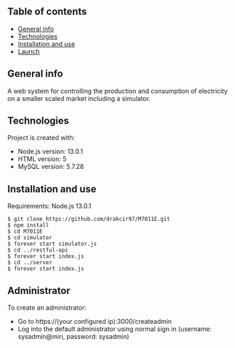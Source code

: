 ## Table of contents
* [General info](#general-info)
* [Technologies](#technologies)
* [Installation and use](#setup)
* [Launch](#launch)

## General info
A web system for controlling the production and consumption of electricity on a smaller scaled market including a simulator.
	
## Technologies
Project is created with:
* Node.js version: 13.0.1
* HTML version: 5
* MySQL version: 5.7.28
	
## Installation and use
Requirements: Node.js 13.0.1
```
$ git clone https://github.com/drakcir97/M7011E.git
$ npm install
$ cd M7011E
$ cd simulator
$ forever start simulator.js
$ cd ../restful-api
$ forever start index.js
$ cd ../server
$ forever start index.js
```

## Administrator
To create an administrator:

* Go to https://(your configured ip):3000/createadmin
* Log into the default administrator using normal sign in (username: sysadmin@miri, password: sysadmin)